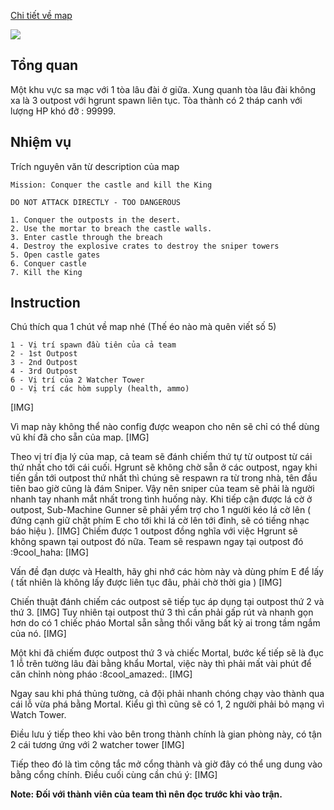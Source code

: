 [Chi tiết về map](http://scmapdb.com/map:desert-circle)

![](http://scmapdb.wdfiles.com/local--files/map:desert-circle/zz_2013-02-18%20%283%29.jpg)

## Tổng quan

Một khu vực sa mạc với 1 tòa lâu đài ở giữa. Xung quanh tòa lâu đài không xa là 3 outpost với hgrunt spawn liên tục. Tòa thành có 2 tháp canh với lượng HP khó đỡ : 99999.

## Nhiệm vụ

Trích nguyên văn từ description của map

```
Mission: Conquer the castle and kill the King

DO NOT ATTACK DIRECTLY - TOO DANGEROUS

1. Conquer the outposts in the desert.
2. Use the mortar to breach the castle walls.
3. Enter castle through the breach
4. Destroy the explosive crates to destroy the sniper towers
5. Open castle gates
6. Conquer castle
7. Kill the King
```

## Instruction

Chú thích qua 1 chút về map nhé (Thế éo nào mà quên viết số 5)

```
1 - Vị trí spawn đầu tiên của cả team
2 - 1st Outpost
3 - 2nd Outpost
4 - 3rd Outpost
6 - Vị trí của 2 Watcher Tower
O - Vị trí các hòm supply (health, ammo)
```

[​IMG]​

Vì map này không thể nào config được weapon cho nên sẽ chỉ có thể dùng vũ khí đã cho sẵn của map.
[​IMG]​

Theo vị trí địa lý của map, cả team sẽ đánh chiếm thứ tự từ outpost từ cái thứ nhất cho tới cái cuối. Hgrunt sẽ không chờ sẵn ở các outpost, ngay khi tiến gần tới outpost thứ nhất thì chúng sẽ respawn ra từ trong nhà, tên đầu tiên bao giờ cũng là đám Sniper. Vậy nên sniper của team sẽ phải là người nhanh tay nhanh mắt nhất trong tình huống này.
Khi tiếp cận được lá cờ ở outpost, Sub-Machine Gunner sẽ phải yểm trợ cho 1 người kéo lá cờ lên ( đứng cạnh giữ chặt phím E cho tới khi lá cờ lên tới đỉnh, sẽ có tiếng nhạc báo hiệu ).
[​IMG]
Chiếm được 1 outpost đồng nghĩa với việc Hgrunt sẽ không spawn tại outpost đó nữa. Team sẽ respawn ngay tại outpost đó :9cool_haha:
[​IMG]

Vấn đề đạn dược và Health, hãy ghi nhớ các hòm này và dùng phím E để lấy ( tất nhiên là không lấy được liên tục đâu, phải chờ thời gia )
[​IMG]

Chiến thuật đánh chiếm các outpost sẽ tiếp tục áp dụng tại outpost thứ 2 và thứ 3.
[​IMG]
Tuy nhiên tại outpost thứ 3 thì cần phải gấp rút và nhanh gọn hơn do có 1 chiếc pháo Mortal sẵn sằng thổi văng bất kỳ ai trong tầm ngắm của nó.
[​IMG]

Một khi đã chiếm được outpost thứ 3 và chiếc Mortal, bước kế tiếp sẽ là đục 1 lỗ trên tường lâu đài bằng khẩu Mortal, việc này thì phải mất vài phút để căn chỉnh nòng pháo :8cool_amazed:.
[​IMG]

Ngay sau khi phá thủng tường, cả đội phải nhanh chóng chạy vào thành qua cái lỗ vừa phá bằng Mortal. Kiểu gì thì cũng sẽ có 1, 2 người phải bỏ mạng vì Watch Tower.

Điều lưu ý tiếp theo khi vào bên trong thành chính là gian phòng này, có tận 2 cái tương ứng với 2 watcher tower
[​IMG]

Tiếp theo đó là tìm công tắc mở cổng thành và giờ đây có thể ung dung vào bằng cổng chính. Điều cuối cùng cần chú ý:
[​IMG]

**Note: Đối với thành viên của team thì nên đọc trước khi vào trận.**

